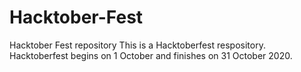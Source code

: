 # Hacktober-Fest
Hacktober Fest repository 
This is a Hacktoberfest respository. Hacktoberfest begins on 1 October and finishes on 31 October 2020.
